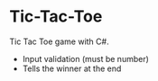 # Tic-Tac-Toe
Tic Tac Toe game with C#.

- Input validation (must be number)
- Tells the winner at the end
